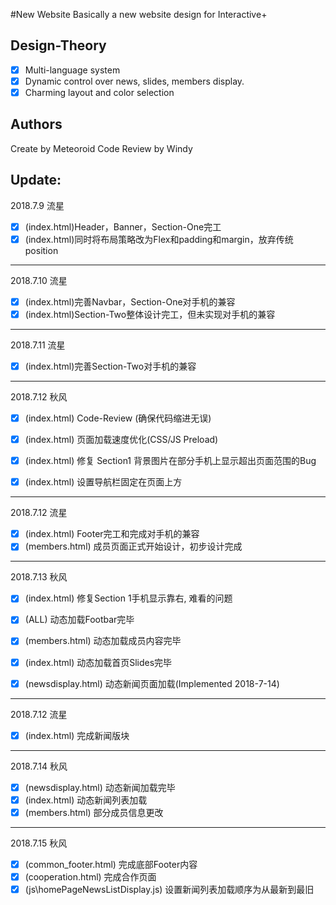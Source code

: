 #New Website
Basically a new website design for Interactive+

## Design-Theory
- [x] Multi-language system
- [x] Dynamic control over news, slides, members display.
- [x] Charming layout and color selection

## Authors
Create by Meteoroid
Code Review by Windy


## Update:
2018.7.9 流星
- [x] \(index.html\)Header，Banner，Section-One完工
- [x] \(index.html\)同时将布局策略改为Flex和padding和margin，放弃传统position

---

2018.7.10 流星
- [x] \(index.html\)完善Navbar，Section-One对手机的兼容
- [x] \(index.html\)Section-Two整体设计完工，但未实现对手机的兼容

---

2018.7.11 流星
- [x] \(index.html\)完善Section-Two对手机的兼容

---

2018.7.12 秋风
- [x] \(index.html\) Code-Review \(确保代码缩进无误\)
- [x] \(index.html\) 页面加载速度优化\(CSS/JS Preload\)
- [x] \(index.html\) 修复 Section1 背景图片在部分手机上显示超出页面范围的Bug
- [x] \(index.html\) 设置导航栏固定在页面上方


---


2018.7.12 流星
- [x] \(index.html\)  Footer完工和完成对手机的兼容
- [x] \(members.html\)  成员页面正式开始设计，初步设计完成

---

2018.7.13 秋风
- [x] \(index.html\) 修复Section 1手机显示靠右, 难看的问题
- [x] \(ALL\) 动态加载Footbar完毕
- [x] \(members.html\) 动态加载成员内容完毕
- [x] \(index.html\) 动态加载首页Slides完毕
- [x] \(newsdisplay.html\) 动态新闻页面加载\(Implemented 2018-7-14\)


---


2018.7.12 流星
- [x] \(index.html\)  完成新闻版块


--- 
2018.7.14 秋风
- [x] \(newsdisplay.html\) 动态新闻加载完毕
- [x] \(index.html\) 动态新闻列表加载
- [x] \(members.html\) 部分成员信息更改

---
2018.7.15 秋风
- [x] \(common_footer.html\) 完成底部Footer内容
- [x] \(cooperation.html\) 完成合作页面
- [x] \(js\homePageNewsListDisplay.js\) 设置新闻列表加载顺序为从最新到最旧

